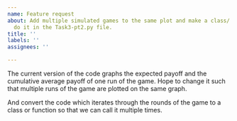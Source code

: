 ```yaml
---
name: Feature request
about: Add multiple simulated games to the same plot and make a class/ function to
  do it in the Task3-pt2.py file.
title: ''
labels: ''
assignees: ''

---
```


The current version of the code graphs the expected payoff and the cumulative average payoff of one run of the game.
Hope to change it such that multiple runs of the game are plotted on the same graph.

And convert the code which iterates through the rounds of the game to a class or function so that we can call it multiple times.
